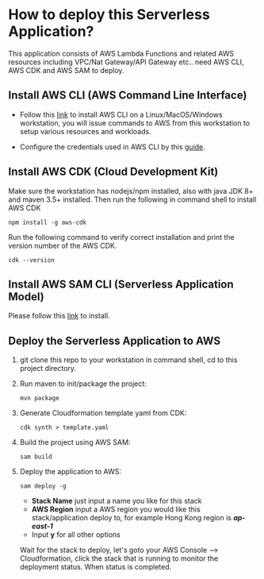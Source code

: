 # How to deploy this Serverless Application?
This application consists of AWS Lambda Functions and related AWS resources including VPC/Nat Gateway/API Gateway etc.. need AWS CLI, AWS CDK and AWS SAM to deploy.

## Install AWS CLI (AWS Command Line Interface)
- Follow this [link](https://docs.aws.amazon.com/cli/latest/userguide/install-cliv2.html) to install AWS CLI on a Linux/MacOS/Windows workstation, you will issue commands to AWS from this workstation to setup various resources and workloads.

- Configure the credentials used in AWS CLI by this [guide](https://docs.aws.amazon.com/cli/latest/userguide/cli-configure-quickstart.html#cli-configure-quickstart-config).

## Install AWS CDK (Cloud Development Kit)
Make sure the workstation has nodejs/npm installed, also with java JDK 8+ and maven 3.5+ installed. Then run the following in command shell to install AWS CDK
```
npm install -g aws-cdk
```
Run the following command to verify correct installation and print the version number of the AWS CDK.
```
cdk --version
```
## Install AWS SAM CLI (Serverless Application Model)
Please follow this [link](https://docs.aws.amazon.com/serverless-application-model/latest/developerguide/serverless-sam-cli-install.html) to install.

## Deploy the Serverless Application to AWS
1. git clone this repo to your workstation in command shell, cd to this project directory.
2. Run maven to init/package the project:
   ```
   mvn package
   ```
3. Generate Cloudformation template yaml from CDK:
   ```
   cdk synth > template.yaml
   ```
4. Build the project using AWS SAM:
   ```
   sam build
   ```
5. Deploy the application to AWS:
   ```
   sam deploy -g
   ```
   - **Stack Name** just input a name you like for this stack
   - **AWS Region** input a AWS region you would like this stack/application deploy to, for example Hong Kong region is ***ap-east-1***
   - Input **y** for all other options

   Wait for the stack to deploy, let's goto your AWS Console --> Cloudformation, click the stack that is running to monitor the deployment status. When status is completed.

